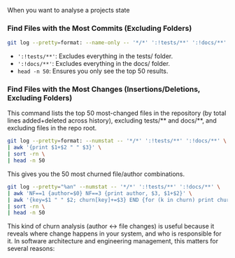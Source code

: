 
When you want to analyse a projects state 

### Find Files with the Most Commits (Excluding Folders)

```sh
git log --pretty=format: --name-only -- '*/*' ':!tests/**' ':!docs/**' | sort | uniq -c | sort -rn | head -n 50
```

* `':!tests/**'`: Excludes everything in the tests/ folder.
* `':!docs/**'`: Excludes everything in the docs/ folder.
* `head -n 50`: Ensures you only see the top 50 results.

### Find Files with the Most Changes (Insertions/Deletions, Excluding Folders)

This command lists the top 50 most-changed files in the repository (by total lines added+deleted across history), excluding tests/** and docs/**, and excluding files in the repo root.

```sh
git log --pretty=format: --numstat -- '*/*' ':!tests/**' ':!docs/**' \
| awk '{print $1+$2 " " $3}' \
| sort -rn \
| head -n 50
```

This gives you the 50 most churned file/author combinations.

```sh
git log --pretty="%an" --numstat -- '*/*' ':!tests/**' ':!docs/**' \
| awk 'NF==1 {author=$0} NF==3 {print author, $3, $1+$2}' \
| awk '{key=$1 " " $2; churn[key]+=$3} END {for (k in churn) print churn[k], k}' \
| sort -rn \
| head -n 50
```

This kind of churn analysis (author ↔ file changes) is useful because it reveals where change happens in your system, and who is responsible for it. In software architecture and engineering management, this matters for several reasons: